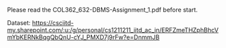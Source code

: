 Please read the COL362_632-DBMS-Assignment_1.pdf before start.

Dataset: https://csciitd-my.sharepoint.com/:u:/g/personal/cs1211211_iitd_ac_in/ERFZmeTHZphBhcVmYbKERNkBqgQbQnU-cYJ_PMXD7j9rFw?e=DnmmJB
